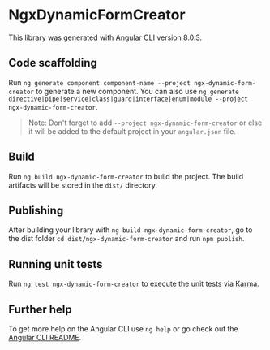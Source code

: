 # NgxDynamicFormCreator

This library was generated with [Angular CLI](https://github.com/angular/angular-cli) version 8.0.3.

## Code scaffolding

Run `ng generate component component-name --project ngx-dynamic-form-creator` to generate a new component. You can also use `ng generate directive|pipe|service|class|guard|interface|enum|module --project ngx-dynamic-form-creator`.
> Note: Don't forget to add `--project ngx-dynamic-form-creator` or else it will be added to the default project in your `angular.json` file. 

## Build

Run `ng build ngx-dynamic-form-creator` to build the project. The build artifacts will be stored in the `dist/` directory.

## Publishing

After building your library with `ng build ngx-dynamic-form-creator`, go to the dist folder `cd dist/ngx-dynamic-form-creator` and run `npm publish`.

## Running unit tests

Run `ng test ngx-dynamic-form-creator` to execute the unit tests via [Karma](https://karma-runner.github.io).

## Further help

To get more help on the Angular CLI use `ng help` or go check out the [Angular CLI README](https://github.com/angular/angular-cli/blob/master/README.md).
